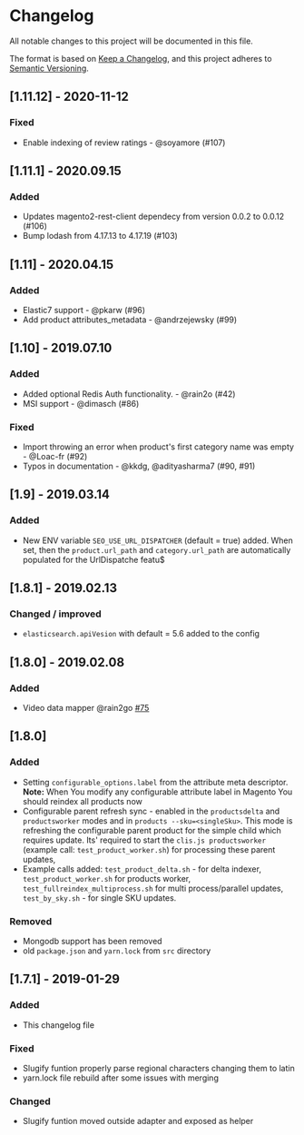 # Changelog
All notable changes to this project will be documented in this file.

The format is based on [Keep a Changelog](https://keepachangelog.com/en/1.0.0/),
and this project adheres to [Semantic Versioning](https://semver.org/spec/v2.0.0.html).
## [1.11.12] - 2020-11-12
### Fixed
- Enable indexing of review ratings - @soyamore (#107)

## [1.11.1] - 2020.09.15
### Added
 - Updates magento2-rest-client dependecy from version 0.0.2 to 0.0.12 (#106) 
 - Bump lodash from 4.17.13 to 4.17.19 (#103)

## [1.11] - 2020.04.15
### Added
 - Elastic7 support - @pkarw (#96) 
 - Add product attributes_metadata - @andrzejewsky (#99)

## [1.10] - 2019.07.10
### Added
 - Added optional Redis Auth functionality. - @rain2o (#42)
 - MSI support - @dimasch (#86)
 
### Fixed
 - Import throwing an error when product's first category name was empty - @Loac-fr (#92)
 - Typos in documentation - @kkdg, @adityasharma7 (#90, #91)
 
## [1.9] - 2019.03.14
### Added
- New ENV variable `SEO_USE_URL_DISPATCHER` (default = true) added. When set, then the `product.url_path` and `category.url_path` are automatically populated for the UrlDispatche featu$

## [1.8.1] - 2019.02.13
### Changed / improved
 - `elasticsearch.apiVesion` with default = 5.6 added to the config

## [1.8.0] - 2019.02.08
### Added
- Video data mapper @rain2go [#75](https://github.com/DivanteLtd/mage2vuestorefront/pull/75)

## [1.8.0]
### Added
 - Setting `configurable_options.label` from the attribute meta descriptor. **Note:** When You modify any configurable attribute label in Magento You should reindex all products now
 - Configurable parent refresh sync - enabled in the `productsdelta` and `productsworker` modes and in `products --sku=<singleSku>`. This mode is refreshing the configurable parent product for the simple child which requires update. Its' required to start the `clis.js productsworker` (example call: `test_product_worker.sh`) for processing these parent updates,
 - Example calls added: `test_product_delta.sh` - for delta indexer, `test_product_worker.sh` for products worker, `test_fullreindex_multiprocess.sh` for multi process/parallel updates, `test_by_sky.sh` - for single SKU updates.

 ### Removed
 -  Mongodb support has been removed
 - old `package.json` and `yarn.lock` from `src` directory

## [1.7.1] - 2019-01-29
### Added
- This changelog file

### Fixed
- Slugify funtion properly parse regional characters changing them to latin
- yarn.lock file rebuild after some issues with merging

### Changed
- Slugify funtion moved outside adapter and exposed as helper
